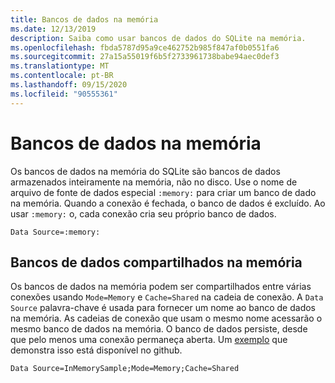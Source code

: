 ```yaml
---
title: Bancos de dados na memória
ms.date: 12/13/2019
description: Saiba como usar bancos de dados do SQLite na memória.
ms.openlocfilehash: fbda5787d95a9ce462752b985f847af0b0551fa6
ms.sourcegitcommit: 27a15a55019f6b5f2733961738babe94aec0def3
ms.translationtype: MT
ms.contentlocale: pt-BR
ms.lasthandoff: 09/15/2020
ms.locfileid: "90555361"
---
```

# <a name="in-memory-databases"></a>Bancos de dados na memória

Os bancos de dados na memória do SQLite são bancos de dados armazenados inteiramente na memória, não no disco. Use o nome de arquivo de fonte de dados especial `:memory:` para criar um banco de dado na memória. Quando a conexão é fechada, o banco de dados é excluído. Ao usar `:memory:` o, cada conexão cria seu próprio banco de dados.

```connectionstring
Data Source=:memory:
```

## <a name="shareable-in-memory-databases"></a>Bancos de dados compartilhados na memória

Os bancos de dados na memória podem ser compartilhados entre várias conexões usando `Mode=Memory` e `Cache=Shared` na cadeia de conexão. A `Data Source` palavra-chave é usada para fornecer um nome ao banco de dados na memória. As cadeias de conexão que usam o mesmo nome acessarão o mesmo banco de dados na memória. O banco de dados persiste, desde que pelo menos uma conexão permaneça aberta. Um [exemplo](https://github.com/dotnet/docs/blob/master/samples/snippets/standard/data/sqlite/InMemorySample/Program.cs) que demonstra isso está disponível no github.

```connectionstring
Data Source=InMemorySample;Mode=Memory;Cache=Shared
```

